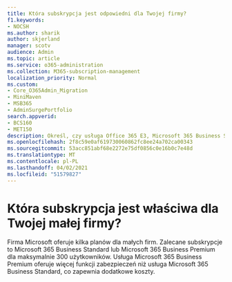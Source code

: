 ```yaml
---
title: Która subskrypcja jest odpowiedni dla Twojej firmy?
f1.keywords:
- NOCSH
ms.author: sharik
author: skjerland
manager: scotv
audience: Admin
ms.topic: article
ms.service: o365-administration
ms.collection: M365-subscription-management
localization_priority: Normal
ms.custom:
- Core_O365Admin_Migration
- MiniMaven
- MSB365
- AdminSurgePortfolio
search.appverid:
- BCS160
- MET150
description: Określ, czy usługa Office 365 E3, Microsoft 365 Business Standard, czy Microsoft 365 Business Premium jest odpowiednim dla Twojej firmy.
ms.openlocfilehash: 2f8c59e0af619730060862fc8ee24a702ca00343
ms.sourcegitcommit: 53acc851abf68e2272e75df0856c0e16b0c7e48d
ms.translationtype: MT
ms.contentlocale: pl-PL
ms.lasthandoff: 04/02/2021
ms.locfileid: "51579827"
---
```

# <a name="what-subscription-is-right-for-your-small-business"></a>Która subskrypcja jest właściwa dla Twojej małej firmy?

Firma Microsoft oferuje kilka planów dla małych firm. Zalecane subskrypcje to Microsoft 365 Business Standard lub Microsoft 365 Business Premium dla maksymalnie 300 użytkowników. Usługa Microsoft 365 Business Premium oferuje więcej funkcji zabezpieczeń niż usługa Microsoft 365 Business Standard, co zapewnia dodatkowe koszty.
